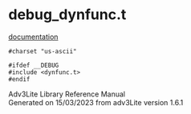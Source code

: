 # debug_dynfunc.t

[documentation](../file/debug_dynfunc.t.html)

    #charset "us-ascii"

    #ifdef __DEBUG
    #include <dynfunc.t>
    #endif

<div class="ftr">

Adv3Lite Library Reference Manual  
Generated on 15/03/2023 from adv3Lite version 1.6.1

</div>
